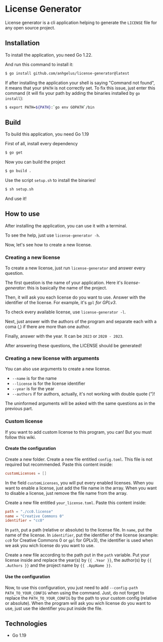 # License Generator

License generator is a cli application helping to generate the `LICENSE` file for any open source project.

## Installation

To install the application, you need Go 1.22.

And run this command to install it:
```bash
$ go install github.com/anhgelus/license-generator@latest
```

If after installing the application your shell is saying "Command not found", it means that your `$PATH` is not correctly set.
To fix this issue, just enter this command (it will fix your path by adding the binaries installed by `go install`):
```bash
$ export PATH=${PATH}:`go env GOPATH`/bin
```

## Build

To build this application, you need Go 1.19

First of all, install every dependency

```bash
$ go get
```

Now you can build the project

```bash
$ go build .
```

Use the script `setup.sh` to install the binaries!

```bash
$ sh setup.sh
```

And use it!

## How to use

After installing the application, you can use it with a terminal.

To see the help, just use `license-generator -h`.

Now, let's see how to create a new license.

### Creating a new license

To create a new license, just run `license-generator` and answer every question.

The first question is the name of your application. Here it's *license-generator*: this is basically the name of the project.

Then, it will ask you each license do you want to use. Answer with the identifier of the license. For example, it's `gpl` *for GPLv3*.

To check every available license, use `license-generator -l`.

Next, just answer with the authors of the program and separate each with a coma (,) if there are more than one author.

Finally, answer with the year. It can be `2023` or `2020 - 2023`. 

After answering these questions, the LICENSE should be generated!

### Creating a new license with arguments

You can also use arguments to create a new license.

- `--name` is for the name
- `--license` is for the license identifier
- `--year` is for the year
- `--authors` if for authors, actually, it's not working with double quote (")!

The uninformed arguments will be asked with the same questions as in the previous part. 

### Custom license

If you want to add custom license to this program, you can! But you must follow this wiki.

#### Create the configuration

Create a new folder.
Create a new file entitled `config.toml`. This file is not required but recommended.
Paste this content inside:
```toml
customLicenses = []
```
In the field `customLicenses`, you will put every enabled licenses. When you want to enable a license, just add the file name in the array. When you want to disable a license, just remove the file name from the array.

Create a new file entitled `your_license.toml`.
Paste this content inside:
```toml
path = "./cc0.license"
name = "Creative Commons 0"
identifier = "cc0"
```
In `path`, put a path (relative or absolute) to the license file. In `name`, put the name of the license. In `identifier`, put the identifier of the license (example: `cc0` for Creative Commons 0 or `gpl` for GPLv3), the identifier is used when we ask you wich license do you want to use.

Create a new file according to the path put in the `path` variable.
Put your license inside and replace the year(s) by `{{ .Year }}`, the author(s) by `{{ .Authors }}` and the project name by `{{ .AppName }}`.

#### Use the configuration

Now, to use this configuration, you just need to add  `--config-path PATH_TO_YOUR_CONFIG` when using the command. Just, do not forget to replace the `PATH_TO_YOUR_CONFIG` by the path to your custom config (relative or absolute).
When the program will ask you wich license do you want to use, just use the identifier you put inside the file.

## Technologies

- Go 1.19
